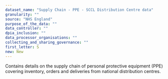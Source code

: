 ```yaml
---
dataset_name: "Supply Chain - PPE - SCCL Distribution Centre data"
granularity: ""
source: "NHS England"
purpose_of_the_data: ""
data_controller: ""
dpia_inclusion: ""
data_processor_organisations: ""
collecting_and_sharing_governance: ""
first_letter: S
new: New
---
```

Contains details on the supply chain of personal protective equipment (PPE) covering inventory, orders and deliveries from national distribution centres.